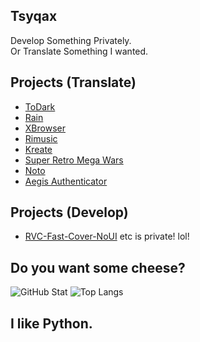 ## Tsyqax  
Develop Something Privately.  
Or Translate Something I wanted.

## Projects (Translate)  
- [ToDark](https://github.com/darkmoonight/Zest)
- [Rain](https://github.com/darkmoonight/Rain)
- [XBrowser](https://en.xbext.com/thanks/index.html)
- [Rimusic](https://github.com/fast4x/RiMusic)
- [Kreate](https://github.com/knighthat/Kreate)
- [Super Retro Mega Wars](https://github.com/retrowars/retrowars)
- [Noto](https://github.com/alialbaali/Noto)
- [Aegis Authenticator](https://github.com/beemdevelopment/Aegis)

## Projects (Develop)
- [RVC-Fast-Cover-NoUI](https://github.com/tsyqax/RVC-Fast-Cover-NoUI)
etc is private! lol!


## Do you want some cheese? 
![GitHub Stat](https://github-readme-stats.vercel.app/api?username=tsyqax&show_icons=true&theme=radical)
![Top Langs](https://github-readme-stats.vercel.app/api/top-langs/?username=tsyqax&show_icons=true&theme=radical)

## I like Python.
